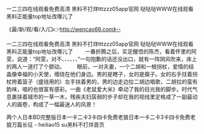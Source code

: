一二三四在线观看免费高清
黑料不打烊tttzzz05app官网
哒哒哒WWW在线观看
黑料正能量top地址改哪儿了


《最/新/观/看/入/口👉http://wencao66.com》--

一二三四在线观看免费高清
黑料不打烊tttzzz05app官网
哒哒哒WWW在线观看
黑料正能量top地址改哪儿了
　　一番折腾之后，实足醒悟的陈杰，看着怀里的阿雯，说道：“阿雯，对不、、、、、、”一句抱歉的话还没出口，就有一阵阴风吹来，床上的两人一道打了个颤动。
　　眼前，一对夫妻，一个二胡和一根拐杖，爱情的结晶像幸福的小天使，缠绕在他们身边。男的是瞎子，女的是瘸子。女的右手拄着拐杖挎着篮子（盛钱用的）左手扶着男的，男的边走边拉二胡边唱歌，二胡拉的蛮有韵味，唱的也很富有感彩。一曲《老鼠爱大米》牵动了我的目光我的脚步。时代气息裹挟着城市的一草一木，残疾夫妇孱弱的步子却在我的视线里定格成了一副最动人的画卷，构成了一幅最迷人的风景！





两个人日本BD完整版日本一卡二卡3卡四卡免费老狼日本一卡二卡3卡四卡免费老狼万篇长征 - heiliao15 su黑料不打烊首页
